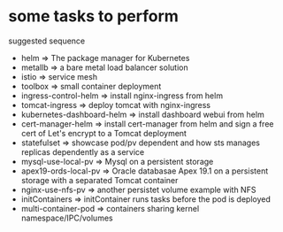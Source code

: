 # some tasks to perform

suggested sequence
- helm => The package manager for Kubernetes
- metallb => a bare metal load balancer solution
- istio => service mesh
- toolbox => small container deployment
- ingress-control-helm => install nginx-ingress from helm
- tomcat-ingress => deploy tomcat with nginx-ingress
- kubernetes-dashboard-helm => install dashboard webui from helm
- cert-manager-helm => install cert-manager from helm and sign a free cert of Let's encrypt to a Tomcat deployment
- statefulset => showcase pod/pv dependent and how sts manages replicas dependently as a service
- mysql-use-local-pv => Mysql on a persistent storage
- apex19-ords-local-pv => Oracle databasae Apex 19.1 on a persistent storage with a separated Tomcat container
- nginx-use-nfs-pv => another persistet volume example with NFS
- initContainers => initContainer runs tasks before the pod is deployed
- multi-container-pod => containers sharing kernel namespace/IPC/volumes
